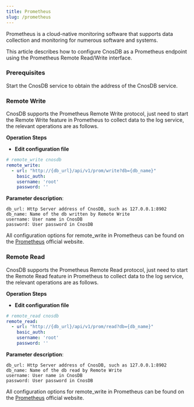 ```yaml
---
title: Prometheus
slug: /prometheus
---
```


Prometheus is a cloud-native monitoring software that supports data collection and monitoring for numerous software and systems.

This article describes how to configure CnosDB as a Prometheus endpoint using the Prometheus Remote Read/Write interface.

### Prerequisites

Start the CnosDB service to obtain the address of the CnosDB service.

### Remote Write

CnosDB supports the Prometheus Remote Write protocol, just need to start the Remote Write feature in Prometheus to collect data to the log service, the relevant operations are as follows.

**Operation Steps**

- **Edit configuration file**

```yaml
# remote_write cnosdb
remote_write:
  - url: "http://{db_url}/api/v1/prom/write?db={db_name}"
    basic_auth:
    username: 'root'
    password: ''
```

**Parameter description**:

```
db_url: Http Server address of CnosDB, such as 127.0.0.1:8902
db_name: Name of the db written by Remote Write
username: User name in CnosDB
password: User password in CnosDB
```

All configuration options for remote_write in Prometheus can be found on the [Prometheus](https://prometheus.io/docs/prometheus/latest/configuration/configuration/?spm=a2c4g.11186623.0.0.231f780eoLUxCY#remote_write) official website.

### Remote Read

CnosDB supports the Prometheus Remote Read protocol, just need to start the Remote Read feature in Prometheus to collect data to the log service, the relevant operations are as follows.

**Operation Steps**

- **Edit configuration file**

```yaml
# remote_read cnosdb
remote_read:
  - url: "http://{db_url}/api/v1/prom/read?db={db_name}"
    basic_auth:
    username: 'root'
    password: ''
```

**Parameter description**:

```
db_url: Http Server address of CnosDB, such as 127.0.0.1:8902
db_name: Name of the db read by Remote Write
username: User name in CnosDB
password: User password in CnosDB
```

All configuration options for remote_write in Prometheus can be found on the [Prometheus](https://prometheus.io/docs/prometheus/latest/configuration/configuration/#remote_read) official website.
